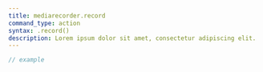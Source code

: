 ```yaml
---
title: mediarecorder.record
command_type: action
syntax: .record()
description: Lorem ipsum dolor sit amet, consectetur adipiscing elit.
---
```


```javascript
// example
```